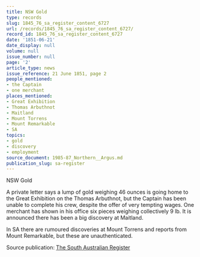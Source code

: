 ```yaml
---
title: NSW Gold
type: records
slug: 1845_76_sa_register_content_6727
url: /records/1845_76_sa_register_content_6727/
record_id: 1845_76_sa_register_content_6727
date: '1851-06-21'
date_display: null
volume: null
issue_number: null
page: '2'
article_type: news
issue_reference: 21 June 1851, page 2
people_mentioned:
- the Captain
- one merchant
places_mentioned:
- Great Exhibition
- Thomas Arbuthnot
- Maitland
- Mount Torrens
- Mount Remarkable
- SA
topics:
- gold
- discovery
- employment
source_document: 1985-87_Northern__Argus.md
publication_slug: sa-register
---
```


NSW Gold

A private letter says a lump of gold weighing 46 ounces is going home to the Great Exhibition on the Thomas Arbuthnot, but the Captain has been unable to complete his crew, despite the offer of very tempting wages.  One merchant has shown in his office six pieces weighing collectively 9 lb.  It is announced there has been a big discovery at Maitland.

In SA there are rumoured discoveries at Mount Torrens and reports from Mount Remarkable, but these are unauthenticated.

Source publication: [The South Australian Register](/publications/sa-register/)
